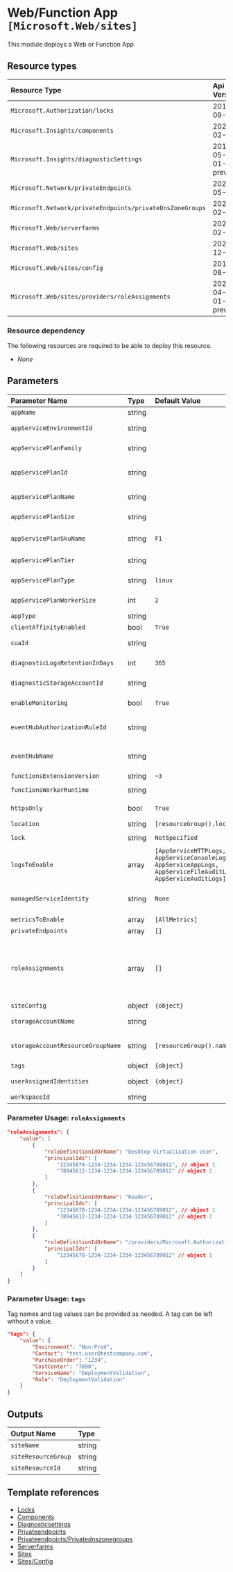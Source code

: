 # Web/Function App `[Microsoft.Web/sites]`

This module deploys a Web or Function App

## Resource types
| Resource Type | Api Version |
| :-- | :-- |
| `Microsoft.Authorization/locks` | 2016-09-01 |
| `Microsoft.Insights/components` | 2020-02-02 |
| `Microsoft.Insights/diagnosticSettings` | 2017-05-01-preview |
| `Microsoft.Network/privateEndpoints` | 2021-05-01 |
| `Microsoft.Network/privateEndpoints/privateDnsZoneGroups` | 2021-02-01 |
| `Microsoft.Web/serverfarms` | 2021-02-01 |
| `Microsoft.Web/sites` | 2020-12-01 |
| `Microsoft.Web/sites/config` | 2019-08-01 |
| `Microsoft.Web/sites/providers/roleAssignments` | 2020-04-01-preview |

### Resource dependency

The following resources are required to be able to deploy this resource.

- *None*

## Parameters
| Parameter Name | Type | Default Value | Possible Values | Description |
| :-- | :-- | :-- | :-- | :-- |
| `appName` | string |  |  | Required. Name of the Web Application Portal Name |
| `appServiceEnvironmentId` | string |  |  | Optional. The Resource Id of the App Service Environment to use for the Function App. |
| `appServicePlanFamily` | string |  |  | Optional. SkuFamily of app service plan deployed if no appServicePlanId was provided. |
| `appServicePlanId` | string |  |  | Optional. The Resource Id of the App Service Plan to use for the App. If not provided, the hosting plan name is used to create a new plan. |
| `appServicePlanName` | string |  |  | Optional. Required if no appServicePlanId is provided to deploy a new app service plan. |
| `appServicePlanSize` | string |  |  | Optional. SkuSize of app service plan deployed if no appServicePlanId was provided. |
| `appServicePlanSkuName` | string | `F1` | `[F1, D1, B1, B2, B3, S1, S2, S3, P1, P1v2, P2, P3, P4]` | Optional. The pricing tier for the hosting plan. |
| `appServicePlanTier` | string |  |  | Optional. SkuTier of app service plan deployed if no appServicePlanId was provided. |
| `appServicePlanType` | string | `linux` | `[linux, windows]` | Optional. SkuType of app service plan deployed if no appServicePlanId was provided. |
| `appServicePlanWorkerSize` | int | `2` |  | Optional. Defines the number of workers from the worker pool that will be used by the app service plan |
| `appType` | string |  | `[functionapp, app]` | Required. Type of site to deploy |
| `clientAffinityEnabled` | bool | `True` |  | Optional. If Client Affinity is enabled. |
| `cuaId` | string |  |  | Optional. Customer Usage Attribution id (GUID). This GUID must be previously registered |
| `diagnosticLogsRetentionInDays` | int | `365` |  | Optional. Specifies the number of days that logs will be kept for; a value of 0 will retain data indefinitely. |
| `diagnosticStorageAccountId` | string |  |  | Optional. Resource identifier of the Diagnostic Storage Account. |
| `enableMonitoring` | bool | `True` |  | Optional. If true, ApplicationInsights will be configured for the Function App. |
| `eventHubAuthorizationRuleId` | string |  |  | Optional. Resource ID of the event hub authorization rule for the Event Hubs namespace in which the event hub should be created or streamed to. |
| `eventHubName` | string |  |  | Optional. Name of the event hub within the namespace to which logs are streamed. Without this, an event hub is created for each log category. |
| `functionsExtensionVersion` | string | `~3` |  | Optional. Version if the function extension. |
| `functionsWorkerRuntime` | string |  | `[dotnet, node, python, java, powershell, ]` | Optional. Runtime of the function worker. |
| `httpsOnly` | bool | `True` |  | Optional. Configures a web site to accept only https requests. Issues redirect for http requests. |
| `location` | string | `[resourceGroup().location]` |  | Optional. Location for all Resources. |
| `lock` | string | `NotSpecified` | `[CanNotDelete, NotSpecified, ReadOnly]` | Optional. Specify the type of lock. |
| `logsToEnable` | array | `[AppServiceHTTPLogs, AppServiceConsoleLogs, AppServiceAppLogs, AppServiceFileAuditLogs, AppServiceAuditLogs]` | `[AppServiceHTTPLogs, AppServiceConsoleLogs, AppServiceAppLogs, AppServiceFileAuditLogs, AppServiceAuditLogs]` | Optional. The name of logs that will be streamed. |
| `managedServiceIdentity` | string | `None` | `[None, SystemAssigned, SystemAssigned, UserAssigned, UserAssigned]` | Optional. Type of managed service identity. |
| `metricsToEnable` | array | `[AllMetrics]` | `[AllMetrics]` | Optional. The name of metrics that will be streamed. |
| `privateEndpoints` | array | `[]` |  | Optional. Configuration Details for private endpoints. |
| `roleAssignments` | array | `[]` |  | Optional. Array of role assignment objects that contain the 'roleDefinitionIdOrName' and 'principalId' to define RBAC role assignments on this resource. In the roleDefinitionIdOrName attribute, you can provide either the display name of the role definition, or its fully qualified ID in the following format: '/providers/Microsoft.Authorization/roleDefinitions/c2f4ef07-c644-48eb-af81-4b1b4947fb11' |
| `siteConfig` | object | `{object}` |  | Required. Configuration of the app. |
| `storageAccountName` | string |  |  | Optional. The name of the storage account to managing triggers and logging function executions. |
| `storageAccountResourceGroupName` | string | `[resourceGroup().name]` |  | Optional. Resource group of the storage account to use. Required if the storage account is in a different resource group than the function app itself. |
| `tags` | object | `{object}` |  | Optional. Tags of the resource. |
| `userAssignedIdentities` | object | `{object}` |  | Optional. Mandatory 'managedServiceIdentity' contains UserAssigned. The identy to assign to the resource. |
| `workspaceId` | string |  |  | Optional. Resource identifier of Log Analytics. |

### Parameter Usage: `roleAssignments`

```json
"roleAssignments": {
    "value": [
        {
            "roleDefinitionIdOrName": "Desktop Virtualization User",
            "principalIds": [
                "12345678-1234-1234-1234-123456789012", // object 1
                "78945612-1234-1234-1234-123456789012" // object 2
            ]
        },
        {
            "roleDefinitionIdOrName": "Reader",
            "principalIds": [
                "12345678-1234-1234-1234-123456789012", // object 1
                "78945612-1234-1234-1234-123456789012" // object 2
            ]
        },
        {
            "roleDefinitionIdOrName": "/providers/Microsoft.Authorization/roleDefinitions/c2f4ef07-c644-48eb-af81-4b1b4947fb11",
            "principalIds": [
                "12345678-1234-1234-1234-123456789012" // object 1
            ]
        }
    ]
}
```

### Parameter Usage: `tags`

Tag names and tag values can be provided as needed. A tag can be left without a value.

```json
"tags": {
    "value": {
        "Environment": "Non-Prod",
        "Contact": "test.user@testcompany.com",
        "PurchaseOrder": "1234",
        "CostCenter": "7890",
        "ServiceName": "DeploymentValidation",
        "Role": "DeploymentValidation"
    }
}
```

## Outputs
| Output Name | Type |
| :-- | :-- |
| `siteName` | string |
| `siteResourceGroup` | string |
| `siteResourceId` | string |

## Template references
- [Locks](https://docs.microsoft.com/en-us/azure/templates/Microsoft.Authorization/2016-09-01/locks)
- [Components](https://docs.microsoft.com/en-us/azure/templates/Microsoft.Insights/2020-02-02/components)
- [Diagnosticsettings](https://docs.microsoft.com/en-us/azure/templates/Microsoft.Insights/2017-05-01-preview/diagnosticSettings)
- [Privateendpoints](https://docs.microsoft.com/en-us/azure/templates/Microsoft.Network/2021-05-01/privateEndpoints)
- [Privateendpoints/Privatednszonegroups](https://docs.microsoft.com/en-us/azure/templates/Microsoft.Network/2021-02-01/privateEndpoints/privateDnsZoneGroups)
- [Serverfarms](https://docs.microsoft.com/en-us/azure/templates/Microsoft.Web/2021-02-01/serverfarms)
- [Sites](https://docs.microsoft.com/en-us/azure/templates/Microsoft.Web/2020-12-01/sites)
- [Sites/Config](https://docs.microsoft.com/en-us/azure/templates/Microsoft.Web/2019-08-01/sites/config)
